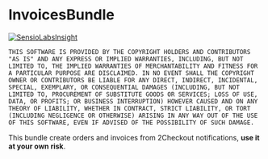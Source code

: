 InvoicesBundle
==============

[![SensioLabsInsight](https://insight.sensiolabs.com/projects/bec57f8e-361e-4d37-9047-70dfef2e6abc/big.png)](https://insight.sensiolabs.com/projects/bec57f8e-361e-4d37-9047-70dfef2e6abc)

`THIS SOFTWARE IS PROVIDED BY THE COPYRIGHT HOLDERS AND CONTRIBUTORS
"AS IS" AND ANY EXPRESS OR IMPLIED WARRANTIES, INCLUDING, BUT NOT
LIMITED TO, THE IMPLIED WARRANTIES OF MERCHANTABILITY AND FITNESS FOR
A PARTICULAR PURPOSE ARE DISCLAIMED. IN NO EVENT SHALL THE COPYRIGHT
OWNER OR CONTRIBUTORS BE LIABLE FOR ANY DIRECT, INDIRECT, INCIDENTAL,
SPECIAL, EXEMPLARY, OR CONSEQUENTIAL DAMAGES (INCLUDING, BUT NOT
LIMITED TO, PROCUREMENT OF SUBSTITUTE GOODS OR SERVICES; LOSS OF USE,
DATA, OR PROFITS; OR BUSINESS INTERRUPTION) HOWEVER CAUSED AND ON ANY
THEORY OF LIABILITY, WHETHER IN CONTRACT, STRICT LIABILITY, OR TORT
(INCLUDING NEGLIGENCE OR OTHERWISE) ARISING IN ANY WAY OUT OF THE USE
OF THIS SOFTWARE, EVEN IF ADVISED OF THE POSSIBILITY OF SUCH DAMAGE.`

This bundle create orders and invoices from 2Checkout notifications, **use it at your own risk**.
